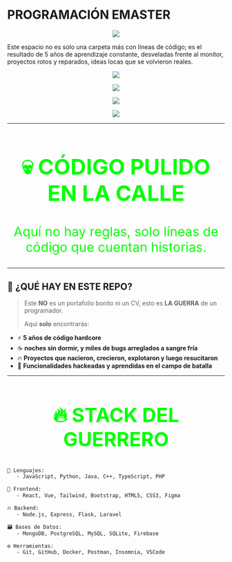 # PROGRAMACIÓN EMASTER
<p align="center">
  <img src="https://readme-typing-svg.herokuapp.com?font=Fira+Code&size=25&pause=1000&color=00FFD1&center=true&vCenter=true&width=800&lines=🚧+++++++l+++++Repositorio+contiene+5+a%C3%B1os+de+aprendizaje+en+programacion;🔥+Errores,+éxitos+y+código+que+me+marcaron;👨‍💻+Aquí+se+rompe+y+se+reconstruye+con+prop%C3%B3sito" />
</p>


<!-- Arte ASCII personalizado -->
Este espacio no es solo una carpeta más con líneas de código; es el resultado de 5 años de aprendizaje constante, desveladas frente al monitor, proyectos rotos y reparados, ideas locas que se volvieron reales.
<!-- Encabezado con estilo -->
<p align="center">
  <img src="https://readme-typing-svg.herokuapp.com?font=Fira+Code&size=24&pause=1000&color=00F7FF&width=700&lines=💻+5+A%C3%91OS+DE+C%C3%93DIGO+REAL;🔥+MI+CAMINO+EN+LA+PROGRAMACI%C3%93N;🚀+APRENDIENDO+%2B+ROMPIENDO+%2B+AVANZANDO" />
</p>


<!-- Encabezado brutal y animado -->

<p align="center">
  <img src="https://readme-typing-svg.herokuapp.com?font=Fira+Code&size=28&pause=1000&color=F70000&center=true&vCenter=true&width=900&lines=%F0%9F%94%A5+5+A%C3%91OS+DE+PURO+C%C3%93DIGO+SIN+FILTROS;FULLSTACK+HECHO+EN+LA+CALLE+Y+LA+PR%C3%81CTICA;NO+ES+UN+REPO...+ES+UNA+DECLARACI%C3%93N+DE+GUERRA" />
</p>


<!-- 🔥 CABECERA CON ANIMACIÓN EXTREMA 🔥 -->
<p align="center">
  <img src="https://readme-typing-svg.herokuapp.com?font=Fira+Code&size=28&pause=800&color=FF0000&background=00000000&center=true&vCenter=true&width=1000&lines=%F0%9F%9A%80+NO+ES+UN+PORTAFOLIO...+ES+UNA+ZONA+DE+GUERRA;😤+AQU%C3%8D+SE+FORMA+EL+C%C3%93DIGO+A+PUTAZOS;🔥+5+A%C3%91OS+DE+CAOS,+ERRORES,+Y+GLORIA;☕+NO+DORMIR+ES+NORMAL,+RENUNCIAR+NO;🐺+BIENVENIDO+A+MI+SELVA+DE+C%C3%93DIGO" />
</p>

<!-- 🎇 CABECERA IMPACTANTE EN VERDE HACKER 🎇 -->
<p align="center">
  <img src="https://readme-typing-svg.demolab.com?font=Fira+Code&size=35&duration=3500&pause=600&color=00FF00&center=true&vCenter=true&width=1000&lines=%F0%9F%A7%A0+5+A%C3%91OS+DE+PROGRAMACI%C3%93N+REAL+Y+SIN+FILTRAR;🔥+ESTO+NO+ES+UN+PORTAFOLIO,+ES+UN+MANUAL+DE+GUERRA;☠️+CODIGO+EN+LA+SANGRE,+ALCOHOL+Y+CAFE;💥+AQUI+SE+ROMPE+TODO,+SE+LEARN+TODO,+SE+MUERE+TODO" />
</p>

---

<h2 align="center" style="color:#00FF00; font-size:50px; font-weight: bold;">💀 CÓDIGO PULIDO EN LA CALLE</h2>

<p align="center" style="color:#00FF00; font-size:30px;">
  Aquí no hay reglas, solo líneas de código que cuentan historias.
</p>

---

## 🚨 ¿QUÉ HAY EN ESTE REPO?

> Este **NO** es un portafolio bonito ni un CV, esto es **LA GUERRA** de un programador.  
>  
> Aquí **solo** encontrarás:

- ⚡ **5 años de código hardcore**  
- ☕ **noches sin dormir, y miles de bugs arreglados a sangre fría**  
- 🔥 **Proyectos que nacieron, crecieron, explotaron y luego resucitaron**  
- 🤖 **Funcionalidades hackeadas y aprendidas en el campo de batalla**  

---

<h2 align="center" style="color:#00FF00; font-size:45px; font-weight: bold;">🔥 STACK DEL GUERRERO</h2>

```txt
💬 Lenguajes:
   - JavaScript, Python, Java, C++, TypeScript, PHP

🧱 Frontend:
   - React, Vue, Tailwind, Bootstrap, HTML5, CSS3, Figma

🔥 Backend:
   - Node.js, Express, Flask, Laravel

🗃️ Bases de Datos:
   - MongoDB, PostgreSQL, MySQL, SQLite, Firebase

⚙️ Herramientas:
   - Git, GitHub, Docker, Postman, Insomnia, VSCode
